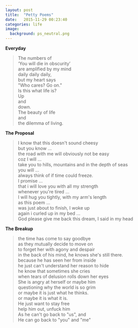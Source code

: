 ```yaml
---
layout: post
title:  "Petty Poems"
date:   2015-11-29 00:23:40
categories: life
image:
  background: ps_neutral.png
---
```


**Everyday**

>The numbers of   
>‘You will die in obscurity’   
>are amplified by my mind    
>daily daily daily,    
>but my heart says    
>"Who cares? Go on."    
>Is this what life is?    
>Up    
>and    
>down.    
>The beauty of life    
>and    
>the dilemma of living.    



**The Proposal**

>I know that this doesn't sound cheesy   
>but you know ...   
>the road with me will obviously not be easy   
>coz I will ...   
>take you to hills, mountains and in the depth of seas   
>you will ...   
>always think of if time could freeze.   
>I promise ...   
>that i will love you with all my strength   
>whenever you're tired ...   
>I will hug you tightly, with my arm's length   
>as this poem ...   
>was just about to finish, I woke up   
>again i curled up in my bed ...   
>God please give me back this dream, I said in my head   


**The Breakup**

>the time has come to say goodbye   
>as they mutually decide to move on   
>to forget her with agony and despair   
>in the back of his mind, he knows she's still there.   
>because he has seen her from inside   
>he just can't understand her reason to hide    
>he know that sometimes she cries   
>when tears of delusion rolls down her eyes   
>She is angry at herself or maybe him   
>questioning why the world is so grim   
>or maybe it is just what he thinks.   
>or maybe it is what it is.   
>He just want to stay free   
>help him out, unfuck him   
>As he can't go back to "us", and    
>He can go back to "you" and "me"   
